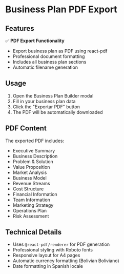 # Business Plan PDF Export

## Features

✅ **PDF Export Functionality**
- Export business plan as PDF using react-pdf
- Professional document formatting
- Includes all business plan sections
- Automatic filename generation

## Usage

1. Open the Business Plan Builder modal
2. Fill in your business plan data
3. Click the "Exportar PDF" button
4. The PDF will be automatically downloaded

## PDF Content

The exported PDF includes:
- Executive Summary
- Business Description
- Problem & Solution
- Value Proposition
- Market Analysis
- Business Model
- Revenue Streams
- Cost Structure
- Financial Information
- Team Information
- Marketing Strategy
- Operations Plan
- Risk Assessment

## Technical Details

- Uses `@react-pdf/renderer` for PDF generation
- Professional styling with Roboto fonts
- Responsive layout for A4 pages
- Automatic currency formatting (Bolivian Boliviano)
- Date formatting in Spanish locale
